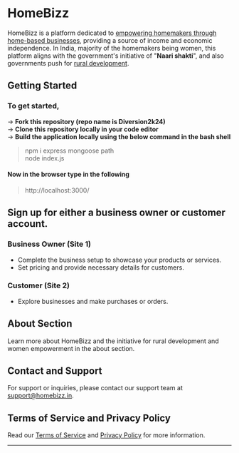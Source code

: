 # HomeBizz

HomeBizz is a platform dedicated to <ins>empowering homemakers through home-based businesses</ins>, providing a source of income and economic independence. In India, majority of the homemakers being women, this platform aligns with the government's initiative of "__Naari shakti__", and also governments push for <ins>rural development</ins>.

## Getting Started

### To get started,
 -> **Fork this repository (repo name is Diversion2k24)** <br>
 -> **Clone this repository locally in your code editor** <br>
 -> **Build the application locally using the below command in the bash shell** <br>
> npm i express mongoose path <br>
> node index.js  

 #### Now in the browser type in the following
> http://localhost:3000/

## Sign up for either a business owner or customer account.

### Business Owner (Site 1)
- Complete the business setup to showcase your products or services.
- Set pricing and provide necessary details for customers.

### Customer (Site 2)
- Explore businesses and make purchases or orders.

## About Section

Learn more about HomeBizz and the initiative for rural development and women empowerment in the about section.

## Contact and Support

For support or inquiries, please contact our support team at support@homebizz.in.

## Terms of Service and Privacy Policy

Read our [Terms of Service](https://www.homebizz.in/terms) and [Privacy Policy](https://www.homebizz.in/privacy) for more information.

---


